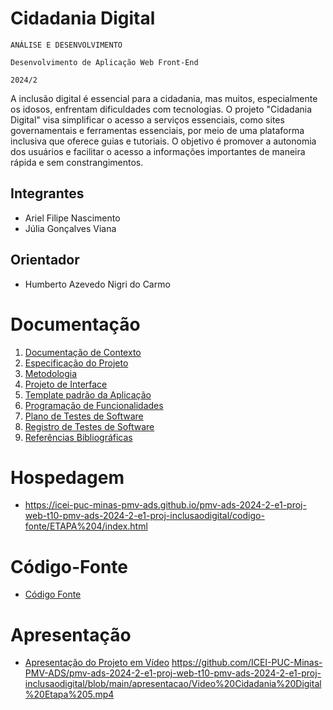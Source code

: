 # Cidadania Digital

`ANÁLISE E DESENVOLVIMENTO`

`Desenvolvimento de Aplicação Web Front-End`

`2024/2`

A inclusão digital é essencial para a cidadania, mas muitos, especialmente os idosos, enfrentam dificuldades com tecnologias. O projeto "Cidadania Digital" visa simplificar o acesso a serviços essenciais, como sites governamentais e ferramentas essenciais, por meio de uma plataforma inclusiva que oferece guias e tutoriais. O objetivo é promover a autonomia dos usuários e facilitar o acesso a informações importantes de maneira rápida e sem constrangimentos.

## Integrantes

* Ariel Filipe Nascimento
* Júlia Gonçalves Viana



## Orientador

* Humberto Azevedo Nigri do Carmo

# Documentação

<ol>
<li><a href="documentos/01-Documentação de Contexto.md"> Documentação de Contexto</a></li>
<li><a href="documentos/02-Especificação do Projeto.md"> Especificação do Projeto</a></li>
<li><a href="documentos/03-Metodologia.md"> Metodologia</a></li>
<li><a href="documentos/04-Projeto de Interface.md"> Projeto de Interface</a></li>
<li><a href="documentos/05-Template padrão da Aplicação.md"> Template padrão da Aplicação</a></li>
<li><a href="documentos/06-Programação de Funcionalidades.md"> Programação de Funcionalidades</a></li>
<li><a href="documentos/07-Plano de Testes de Software.md"> Plano de Testes de Software</a></li>
<li><a href="documentos/08-Registro de Testes de Software.md"> Registro de Testes de Software</a></li>
<li><a href="documentos/09-Referências.md"> Referências Bibliográficas</a></li>
</ol>

# Hospedagem

* https://icei-puc-minas-pmv-ads.github.io/pmv-ads-2024-2-e1-proj-web-t10-pmv-ads-2024-2-e1-proj-inclusaodigital/codigo-fonte/ETAPA%204/index.html
  
# Código-Fonte

* <a href="codigo-fonte/README.md">Código Fonte</a>

# Apresentação

* <a href="apresentacao/README.md">Apresentação do Projeto em Vídeo</a> https://github.com/ICEI-PUC-Minas-PMV-ADS/pmv-ads-2024-2-e1-proj-web-t10-pmv-ads-2024-2-e1-proj-inclusaodigital/blob/main/apresentacao/Video%20Cidadania%20Digital%20Etapa%205.mp4
